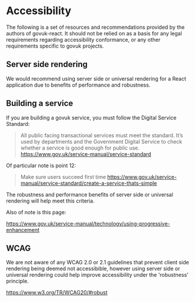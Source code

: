 # Accessibility

The following is a set of resources and recommendations provided by the authors of govuk-react. It should not be relied on as a basis for any legal requirements regarding accessibility conformance, or any other requirements specific to govuk projects.


## Server side rendering

We would recommend using server side or universal rendering for a React application due to benefits of performance and robustness.

## Building a service

If you are building a govuk service, you must follow the Digital Service Standard:

> All public facing transactional services must meet the standard. It’s used by departments and the Government Digital Service to check whether a service is good enough for public use.
https://www.gov.uk/service-manual/service-standard

Of particular note is point 12:

>  Make sure users succeed first time
https://www.gov.uk/service-manual/service-standard/create-a-service-thats-simple

The robustness and performance benefits of server side or universal rendering will help meet this criteria.

Also of note is this page:

https://www.gov.uk/service-manual/technology/using-progressive-enhancement

## WCAG

We are not aware of any WCAG 2.0 or 2.1 guidelines that prevent client side rendering being deemed not accessibible, however using server side or universal rendering could help improve accessibility under the 'robustness' principle.

https://www.w3.org/TR/WCAG20/#robust

